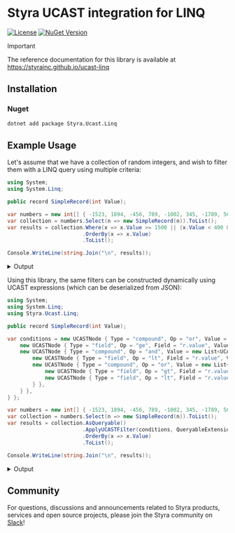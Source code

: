 # Styra UCAST integration for LINQ

[![License](https://img.shields.io/badge/License-Apache_2.0-blue.svg)](https://opensource.org/licenses/Apache-2.0)
[![NuGet Version](https://img.shields.io/nuget/v/Styra.Ucast.Linq?style=flat&color=%2324b6e0)](https://www.nuget.org/packages/Styra.Ucast.Linq/)

> [!IMPORTANT]
> The reference documentation for this library is available at https://styrainc.github.io/ucast-linq


## Installation

### Nuget

```bash
dotnet add package Styra.Ucast.Linq
```


## Example Usage

Let's assume that we have a collection of random integers, and wish to filter them with a LINQ query using multiple criteria:
```csharp
using System;
using System.Linq;

public record SimpleRecord(int Value);

var numbers = new int[] { -1523, 1894, -456, 789, -1002, 345, -1789, 567, 1234, -890, 123, -1456, 1678, -234, 567, -1890, 901, -345, 1567, -789 };
var collection = numbers.Select(n => new SimpleRecord(n)).ToList();
var results = collection.Where(x => x.Value >= 1500 || (x.Value < 400 && (x.Value > 0 || x.Value < -1500)))
                        .OrderBy(x => x.Value)
                        .ToList();

Console.WriteLine(string.Join("\n", results));
```

<details>

<summary>Output</summary>

```csharp
SimpleRecord { Value = -1890 }
SimpleRecord { Value = -1789 }
SimpleRecord { Value = -1523 }
SimpleRecord { Value = 123 }
SimpleRecord { Value = 345 }
SimpleRecord { Value = 1567 }
SimpleRecord { Value = 1678 }
SimpleRecord { Value = 1894 }
```

</details>

Using this library, the same filters can be constructed dynamically using UCAST expressions (which can be deserialized from JSON):
```csharp
using System;
using System.Linq;
using Styra.Ucast.Linq;

public record SimpleRecord(int Value);

var conditions = new UCASTNode { Type = "compound", Op = "or", Value = new List<UCASTNode>{
    new UCASTNode { Type = "field", Op = "ge", Field = "r.value", Value = 1500 },
    new UCASTNode { Type = "compound", Op = "and", Value = new List<UCASTNode>{
        new UCASTNode { Type = "field", Op = "lt", Field = "r.value", Value = 400 },
        new UCASTNode { Type = "compound", Op = "or", Value = new List<UCASTNode>{
            new UCASTNode { Type = "field", Op = "gt", Field = "r.value", Value = 0 },
            new UCASTNode { Type = "field", Op = "lt", Field = "r.value", Value = -1500 },
        } },
    } },
} };

var numbers = new int[] { -1523, 1894, -456, 789, -1002, 345, -1789, 567, 1234, -890, 123, -1456, 1678, -234, 567, -1890, 901, -345, 1567, -789 };
var collection = numbers.Select(n => new SimpleRecord(n)).ToList();
var results = collection.AsQueryable()
                        .ApplyUCASTFilter(conditions, QueryableExtensions.BuildDefaultMapperDictionary<SimpleRecord>("r"))
                        .OrderBy(x => x.Value)
                        .ToList();

Console.WriteLine(string.Join("\n", results));
```

<details>

<summary>Output</summary>

```csharp
SimpleRecord { Value = -1890 }
SimpleRecord { Value = -1789 }
SimpleRecord { Value = -1523 }
SimpleRecord { Value = 123 }
SimpleRecord { Value = 345 }
SimpleRecord { Value = 1567 }
SimpleRecord { Value = 1678 }
SimpleRecord { Value = 1894 }
```

</details>


## Community

For questions, discussions and announcements related to Styra products, services and open source projects, please join
the Styra community on [Slack](https://communityinviter.com/apps/styracommunity/signup)!
